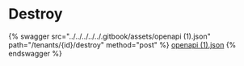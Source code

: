 # Destroy

{% swagger src="../../../../../.gitbook/assets/openapi (1).json" path="/tenants/{id}/destroy" method="post" %}
[openapi (1).json](<../../../../../.gitbook/assets/openapi (1).json>)
{% endswagger %}
